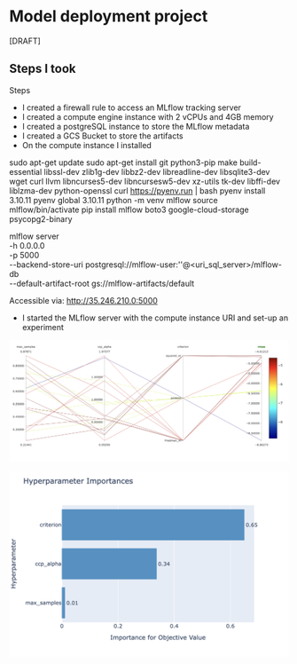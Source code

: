 # Model deployment project
[DRAFT]

## Steps I took
Steps

* I created a firewall rule to access an MLflow tracking server
* I created a compute engine instance with 2 vCPUs and 4GB memory
* I created a postgreSQL instance to store the MLflow metadata
* I created a GCS Bucket to store the artifacts
* On the compute instance I installed

sudo apt-get update
sudo apt-get install git python3-pip make build-essential libssl-dev zlib1g-dev libbz2-dev libreadline-dev libsqlite3-dev wget curl llvm libncurses5-dev libncursesw5-dev xz-utils tk-dev libffi-dev liblzma-dev python-openssl
curl https://pyenv.run | bash
pyenv install 3.10.11
pyenv global 3.10.11
python -m venv mlflow
source mlflow/bin/activate
pip install mlflow boto3 google-cloud-storage psycopg2-binary

mlflow server \
 -h 0.0.0.0 \
 -p 5000 \
 --backend-store-uri postgresql://mlflow-user:'<password>'@<uri_sql_server>/mlflow-db \
 --default-artifact-root gs://mlflow-artifacts/default


 Accessible via: http://35.246.210.0:5000 


 * I started the MLflow server with the compute instance URI and set-up an experiment

![](./images/hyperparameter_comparison.png)



![](./images/parameter_importance.png)

